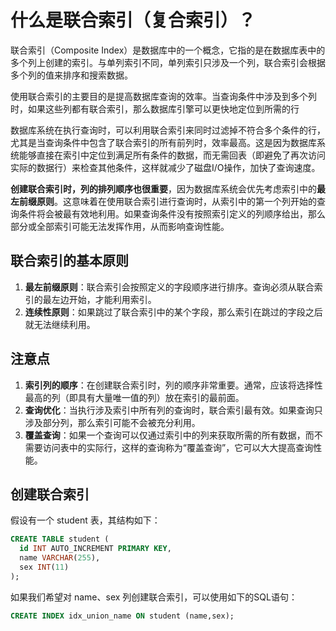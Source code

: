 # 什么是联合索引（复合索引）？

联合索引（Composite Index）是数据库中的一个概念，它指的是在数据库表中的多个列上创建的索引。与单列索引不同，单列索引只涉及一个列，联合索引会根据多个列的值来排序和搜索数据。

使用联合索引的主要目的是提高数据库查询的效率。当查询条件中涉及到多个列时，如果这些列都有联合索引，那么数据库引擎可以更快地定位到所需的行

数据库系统在执行查询时，可以利用联合索引来同时过滤掉不符合多个条件的行，尤其是当查询条件中包含了联合索引的所有前列时，效率最高。这是因为数据库系统能够直接在索引中定位到满足所有条件的数据，而无需回表（即避免了再次访问实际的数据行）来检查其他条件，这样就减少了磁盘I/O操作，加快了查询速度。

**创建联合索引时，列的排列顺序也很重要**，因为数据库系统会优先考虑索引中的**最左前缀原则**。这意味着在使用联合索引进行查询时，从索引中的第一个列开始的查询条件将会被最有效地利用。如果查询条件没有按照索引定义的列顺序给出，那么部分或全部索引可能无法发挥作用，从而影响查询性能。

## **联合索引的基本原则**

1.  **最左前缀原则**：联合索引会按照定义的字段顺序进行排序。查询必须从联合索引的最左边开始，才能利用索引。
2.  **连续性原则**：如果跳过了联合索引中的某个字段，那么索引在跳过的字段之后就无法继续利用。

## **注意点**

1.  **索引列的顺序**：在创建联合索引时，列的顺序非常重要。通常，应该将选择性最高的列（即具有大量唯一值的列）放在索引的最前面。
2.  **查询优化**：当执行涉及索引中所有列的查询时，联合索引最有效。如果查询只涉及部分列，那么索引可能不会被充分利用。
3.  **覆盖查询**：如果一个查询可以仅通过索引中的列来获取所需的所有数据，而不需要访问表中的实际行，这样的查询称为“覆盖查询”，它可以大大提高查询性能。

## **创建联合索引**

假设有一个 student 表，其结构如下：

```sql
CREATE TABLE student (
  id INT AUTO_INCREMENT PRIMARY KEY,
  name VARCHAR(255),
  sex INT(11)
);
```

如果我们希望对 name、sex 列创建联合索引，可以使用如下的SQL语句：

```sql
CREATE INDEX idx_union_name ON student (name,sex);
```

